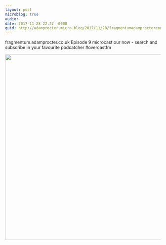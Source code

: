 ```yaml
---
layout: post
microblog: true
audio: 
date: 2017-11-28 22:27 -0000
guid: http://adamprocter.micro.blog/2017/11/28/fragmentumadamproctercouk-episode-microcast.html
---
```

fragmentum.adamprocter.co.uk Episode 9 microcast our now - search and subscribe in your favourite podcatcher #overcastfm

<img src="http://discursive.adamprocter.co.uk/uploads/2017/6bbf00db9b.jpg" width="557" height="600" />
